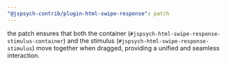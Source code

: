 ```yaml
---
"@jspsych-contrib/plugin-html-swipe-response": patch
---
```


the patch ensures that both the container (`#jspsych-html-swipe-response-stimulus-container`) and the stimulus (`#jspsych-html-swipe-response-stimulus`) move together when dragged, providing a unified and seamless interaction.
